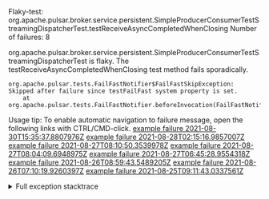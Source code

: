         
Flaky-test: org.apache.pulsar.broker.service.persistent.SimpleProducerConsumerTestStreamingDispatcherTest.testReceiveAsyncCompletedWhenClosing
Number of failures: 8

org.apache.pulsar.broker.service.persistent.SimpleProducerConsumerTestStreamingDispatcherTest is flaky. The testReceiveAsyncCompletedWhenClosing test method fails sporadically.

```
org.apache.pulsar.tests.FailFastNotifier$FailFastSkipException: Skipped after failure since testFailFast system property is set.
	at org.apache.pulsar.tests.FailFastNotifier.beforeInvocation(FailFastNotifier.java:88)

```

Usage tip: To enable automatic navigation to failure message, open the following links with CTRL/CMD-click.
[example failure 2021-08-30T15:35:37.8807976Z](https://github.com/apache/pulsar/runs/3463119398?check_suite_focus=true#step:9:2595)
[example failure 2021-08-28T02:15:16.9857007Z](https://github.com/apache/pulsar/runs/3448473880?check_suite_focus=true#step:9:1592)
[example failure 2021-08-27T08:10:50.3539978Z](https://github.com/apache/pulsar/runs/3440980370?check_suite_focus=true#step:9:1663)
[example failure 2021-08-27T08:04:09.6948975Z](https://github.com/apache/pulsar/runs/3440855241?check_suite_focus=true#step:9:1588)
[example failure 2021-08-27T06:45:28.9554318Z](https://github.com/apache/pulsar/runs/3440411158?check_suite_focus=true#step:9:1589)
[example failure 2021-08-26T08:59:43.5489205Z](https://github.com/apache/pulsar/runs/3430539961?check_suite_focus=true#step:9:2298)
[example failure 2021-08-26T07:10:19.9260397Z](https://github.com/apache/pulsar/runs/3429892136?check_suite_focus=true#step:9:1650)
[example failure 2021-08-25T09:11:43.0337561Z](https://github.com/apache/pulsar/runs/3420085427?check_suite_focus=true#step:10:1590)


<details>
<summary>Full exception stacktrace</summary>
<code><pre>
org.apache.pulsar.tests.FailFastNotifier$FailFastSkipException: Skipped after failure since testFailFast system property is set.
	at org.apache.pulsar.tests.FailFastNotifier.beforeInvocation(FailFastNotifier.java:88)

</pre></code>
</details>

